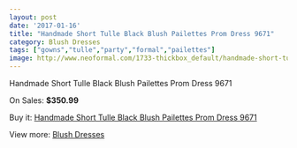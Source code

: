 ```yaml
---
layout: post
date: '2017-01-16'
title: "Handmade Short Tulle Black Blush Pailettes Prom Dress 9671"
category: Blush Dresses
tags: ["gowns","tulle","party","formal","pailettes"]
image: http://www.neoformal.com/1733-thickbox_default/handmade-short-tulle-black-blush-pailettes-prom-dress-9671.jpg
---
```

Handmade Short Tulle Black Blush Pailettes Prom Dress 9671

On Sales: **$350.99**
<a href="https://www.neoformal.com/en/blush-dresses/625-handmade-short-tulle-black-blush-pailettes-prom-dress-9671.html"><amp-img layout="responsive" width="600" height="600" src="//www.neoformal.com/1733-thickbox_default/handmade-short-tulle-black-blush-pailettes-prom-dress-9671.jpg" alt="Handmade Short Tulle Black Blush Pailettes Prom Dress 9671 0" /></a>
<a href="https://www.neoformal.com/en/blush-dresses/625-handmade-short-tulle-black-blush-pailettes-prom-dress-9671.html"><amp-img layout="responsive" width="600" height="600" src="//www.neoformal.com/1734-thickbox_default/handmade-short-tulle-black-blush-pailettes-prom-dress-9671.jpg" alt="Handmade Short Tulle Black Blush Pailettes Prom Dress 9671 1" /></a>

Buy it: [Handmade Short Tulle Black Blush Pailettes Prom Dress 9671](https://www.neoformal.com/en/blush-dresses/625-handmade-short-tulle-black-blush-pailettes-prom-dress-9671.html "Handmade Short Tulle Black Blush Pailettes Prom Dress 9671")

View more: [Blush Dresses](https://www.neoformal.com/en/7-blush-dresses "Blush Dresses")